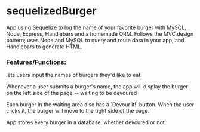 # sequelizedBurger
<p>App using Sequelize to log the name of your favorite burger with MySQL, Node, Express, Handlebars and a homemade ORM. Follows the MVC design pattern; uses Node and MySQL to query and route data in your app, and Handlebars to generate HTML.</p>

<h3>Features/Functions:</h3>
<p>lets users input the names of burgers they'd like to eat.</p>
<p>Whenever a user submits a burger's name, the app will display the burger on the left side of the page -- waiting to be devoured</p>
<p>Each burger in the waiting area also has a `Devour it!` button. When the user clicks it, the burger will move to the right side of the page.</p>
<p>App stores every burger in a database, whether devoured or not.</p>
